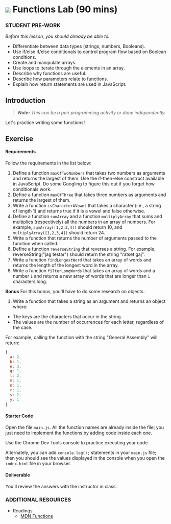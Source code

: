 # ![](https://ga-dash.s3.amazonaws.com/production/assets/logo-9f88ae6c9c3871690e33280fcf557f33.png) Functions Lab (90 mins)


### STUDENT PRE-WORK
*Before this lesson, you should already be able to:*

- Differentiate between data types (strings, numbers, Booleans).
- Use if/else if/else conditionals to control program flow based on Boolean conditions.
- Create and manipulate arrays.
- Use loops to iterate through the elements in an array.
- Describe why functions are useful.
- Describe how parameters relate to functions.
- Explain how return statements are used in JavaScript.


## Introduction

> ***Note:*** _This can be a pair programming activity or done independently._

Let's practice writing some functions! 

## Exercise

#### Requirements

Follow the requirements in the list below:

1. Define a function `maxOfTwoNumbers` that takes two numbers as arguments and returns the largest of them. Use the if-then-else construct available in JavaScript. Do some Googling to figure this out if you forget how conditionals work.
2. Define a function `maxOfThree` that takes three numbers as arguments and returns the largest of them.
3. Write a function `isCharacterAVowel` that takes a character (i.e., a string of length 1) and returns true if it is a vowel and false otherwise.
4. Define a function `sumArray` and a function `multiplyArray` that sums and multiplies (respectively) all the numbers in an array of numbers. For example, `sumArray([1,2,3,4])` should return 10, and `multiplyArray([1,2,3,4])` should return 24.
5. Write a function that returns the number of arguments passed to the function when called.
6. Define a function `reverseString` that reverses a string. For example, reverseString("jag testar") should return the string "ratset gaj".
7. Write a function `findLongestWord` that takes an array of words and returns the length of the longest word in the array.
8. Write a function `filterLongWords` that takes an array of words and a number `i` and returns a new array of words that are longer than `i` characters long.


**Bonus**
For this bonus, you'll have to do some research on objects.

1. Write a function that takes a string as an argument and returns an object where:

  - The keys are the characters that occur in the string.
  - The values are the number of occurrences for each letter, regardless of the case.

For example, calling the function with the string "General Assembly" will return:

```javascript
{
  a: 2,
  b: 1,
  e: 3,
  g: 1,
  l: 2,
  m: 1,
  n: 1,
  r: 1,
  s: 2,
  y: 1
}
```

#### Starter Code

Open the file `main.js`. All the function names are already inside the file; you just need to implement the functions by adding code inside each one.

Use the Chrome Dev Tools console to practice executing your code.

Alternately, you can add `console.log();` statements in your `main.js` file; then you should see the values displayed in the console when you open the `index.html` file in your browser.

#### Deliverable

You'll review the answers with the instructor in class.



### ADDITIONAL RESOURCES

- Readings
	- [MDN Functions](https://developer.mozilla.org/en-US/docs/Web/JavaScript/Guide/Functions)

